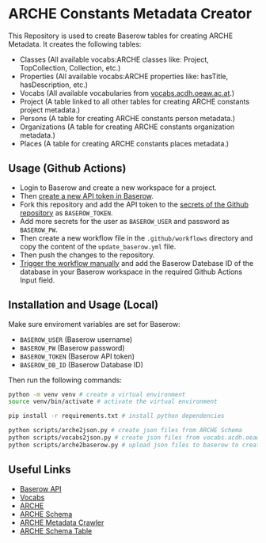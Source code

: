 # ARCHE Constants Metadata Creator

This Repository is used to create Baserow tables for creating ARCHE Metadata.
It creates the following tables:

* Classes (All available vocabs:ARCHE classes like: Project, TopCollection, Collection, etc.)
* Properties (All available vocabs:ARCHE properties like: hasTitle, hasDescription, etc.)
* Vocabs (All available vocabularies from [vocabs.acdh.oeaw.ac.at](https://vocabs.acdh.oeaw.ac.at).)
* Project (A table linked to all other tables for creating ARCHE constants project metadata.)
* Persons (A table for creating ARCHE constants person metadata.)
* Organizations (A table for creating ARCHE constants organization metadata.)
* Places (A table for creating ARCHE constants places metadata.)

## Usage (Github Actions)

* Login to Baserow and create a new workspace for a project.
* Then [create a new API token in Baserow](https://baserow.io/user-docs/personal-api-tokens). 
* Fork this repository and add the API token to the [secrets of the Github repository](https://docs.github.com/en/codespaces/managing-codespaces-for-your-organization/managing-development-environment-secrets-for-your-repository-or-organization) as `BASEROW_TOKEN`.
* Add more secrets for the user as `BASEROW_USER` and password as `BASEROW_PW`. 
* Then create a new workflow file in the `.github/workflows` directory and copy the content of the `update_baserow.yml` file. 
* Then push the changes to the repository. 
* [Trigger the workflow manually](https://docs.github.com/en/actions/using-workflows/manually-running-a-workflow) and add the Baserow Datebase ID of the database in your Baserow workspace in the required Github Actions Input field.

## Installation and Usage (Local)

Make sure enviroment variables are set for Baserow:

* `BASEROW_USER` (Baserow username)
* `BASEROW_PW` (Baserow password)
* `BASEROW_TOKEN` (Baserow API token)
* `BASEROW_DB_ID` (Baserow Database ID)

Then run the following commands:

```bash
python -m venv venv # create a virtual environment
source venv/bin/activate # activate the virtual environment

pip install -r requirements.txt # install python dependencies

python scripts/arche2json.py # create json files from ARCHE Schema
python scripts/vocabs2json.py # create json files from vocabs.acdh.oeaw.ac.at
python scripts/arche2baserow.py # upload json files to baserow to create tables
```

## Useful Links

* [Baserow API](https://baserow.io/user-docs/database-api)
* [Vocabs](https://vocabs.acdh.oeaw.ac.at/)
* [ARCHE](https://arche.acdh.oeaw.ac.at/)
* [ARCHE Schema](https://github.com/acdh-oeaw/arche-schema)
* [ARCHE Metadata Crawler](https://github.com/acdh-oeaw/arche-metadata-crawler)
* [ARCHE Schema Table](https://arche-dev.acdh-dev.oeaw.ac.at/browser/api/getRootTable/de?_format=application/json)